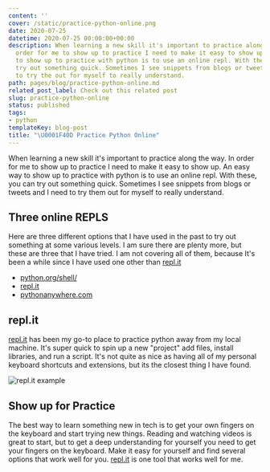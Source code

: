 ```yaml
---
content: ''
cover: /static/practice-python-online.png
date: 2020-07-25
datetime: 2020-07-25 00:00:00+00:00
description: When learning a new skill it's important to practice along the way. In
  order for me to show up to practice I need to make it easy to show up. An easy way
  to show up to practice with python is to use an online repl. With these you can
  try out something quick. Sometimes I see snippets from blogs or tweets and I need
  to try the out for myself to really understand.
path: pages/blog/practice-python-online.md
related_post_label: Check out this related post
slug: practice-python-online
status: published
tags:
- python
templateKey: blog-post
title: "\U0001F40D Practice Python Online"
---
```


When learning a new skill it's important to practice along the way. In order for me to show up to practice I need to make it easy to show up. An easy way to show up to practice with python is to use an online repl. With these, you can try out something quick. Sometimes I see snippets from blogs or tweets and I need to try them out for myself to really understand.

## Three online REPLS

Here are three different options that I have used in the past to try out something at some various levels. I am sure there are plenty more, but these are three that I have tried. I am not covering all of them, because It's been a while since I have used one other than [repl.it](https://repl.it)

- [python.org/shell/](https://python.org/shell/)
- [repl.it](https://repl.it)
- [pythonanywhere.com](https://pythonanywhere.com)

## repl.it

[repl.it](https://repl.it) has been my go-to place to practice python away from my local machine. It's super quick to spin up a new "project" add files, install libraries, and run a script. It's not quite as nice as having all of my personal keyboard shortcuts and extensions, but its the closest thing I have found.

![repl.it example](https://waylonwalker.com/repl-it.gif)

## Show up for Practice

The best way to learn something new in tech is to get your own fingers on the keyboard and start trying new things. Reading and watching videos is great to start, but to get a deep understanding for yourself you need to get your fingers on the keyboard. Make it easy for yourself and find several options that work well for you. [repl.it](https://repl.it) is one tool that works well for me.